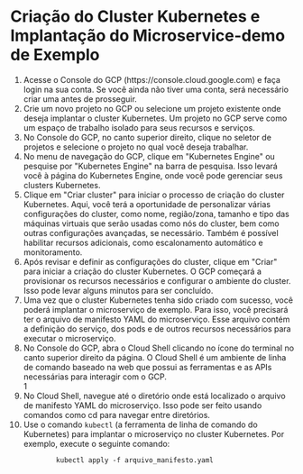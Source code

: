 # Criação do Cluster Kubernetes e Implantação do Microservice-demo de Exemplo

<table>
	<ol>
		<li>Acesse o Console do GCP (https://console.cloud.google.com) e faça login na sua conta. Se você ainda não tiver uma conta, será necessário criar uma antes de prosseguir.</li>
		<li>Crie um novo projeto no GCP ou selecione um projeto existente onde deseja implantar o cluster Kubernetes. Um projeto no GCP serve como um espaço de trabalho isolado para seus recursos e serviços.</li>
		<li>No Console do GCP, no canto superior direito, clique no seletor de projetos e selecione o projeto no qual você deseja trabalhar.</li>
		<li>No menu de navegação do GCP, clique em "Kubernetes Engine" ou pesquise por "Kubernetes Engine" na barra de pesquisa. Isso levará você à página do Kubernetes Engine, onde você pode gerenciar seus clusters Kubernetes.</li>
		<li>Clique em "Criar cluster" para iniciar o processo de criação do cluster Kubernetes. Aqui, você terá a oportunidade de personalizar várias configurações do cluster, como nome, região/zona, tamanho e tipo das máquinas virtuais que serão usadas como nós do cluster, bem como outras configurações avançadas, se necessário. Também é possível habilitar recursos adicionais, como escalonamento automático e monitoramento.</li>
		<li>Após revisar e definir as configurações do cluster, clique em "Criar" para iniciar a criação do cluster Kubernetes. O GCP começará a provisionar os recursos necessários e configurar o ambiente do cluster. Isso pode levar alguns minutos para ser concluído.</li>
		<li>Uma vez que o cluster Kubernetes tenha sido criado com sucesso, você poderá implantar o microserviço de exemplo. Para isso, você precisará ter o arquivo de manifesto YAML do microserviço. Esse arquivo contém a definição do serviço, dos pods e de outros recursos necessários para executar o microserviço.</li>
		<li>No Console do GCP, abra o Cloud Shell clicando no ícone do terminal no canto superior direito da página. O Cloud Shell é um ambiente de linha de comando baseado na web que possui as ferramentas e as APIs necessárias para interagir com o GCP.</li>
		1<li>No Cloud Shell, navegue até o diretório onde está localizado o arquivo de manifesto YAML do microserviço. Isso pode ser feito usando comandos como cd para navegar entre diretórios.</li>
		<li>Use o comando <code>kubectl</code> (a ferramenta de linha de comando do Kubernetes) para implantar o microserviço no cluster Kubernetes. Por exemplo, execute o seguinte comando:

			kubectl apply -f arquivo_manifesto.yaml

